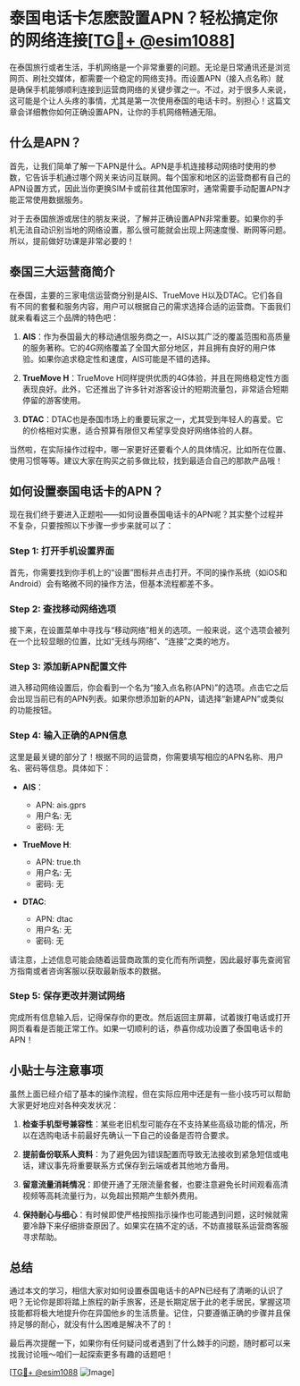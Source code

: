 # 泰国电话卡怎麽設置APN？轻松搞定你的网络连接[[TG💪+ @esim1088](https://t.me/s/esim1088)]

在泰国旅行或者生活，手机网络是一个非常重要的问题。无论是日常通讯还是浏览网页、刷社交媒体，都需要一个稳定的网络支持。而设置APN（接入点名称）就是确保手机能够顺利连接到运营商网络的关键步骤之一。不过，对于很多人来说，这可能是个让人头疼的事情，尤其是第一次使用泰国的电话卡时。别担心！这篇文章会详细教你如何正确设置APN，让你的手机网络畅通无阻。

## 什么是APN？

首先，让我们简单了解一下APN是什么。APN是手机连接移动网络时使用的参数，它告诉手机通过哪个网关来访问互联网。每个国家和地区的运营商都有自己的APN设置方式，因此当你更换SIM卡或前往其他国家时，通常需要手动配置APN才能正常使用数据服务。

对于去泰国旅游或居住的朋友来说，了解并正确设置APN非常重要。如果你的手机无法自动识别当地的网络设置，那么很可能就会出现上网速度慢、断网等问题。所以，提前做好功课是非常必要的！

## 泰国三大运营商简介

在泰国，主要的三家电信运营商分别是AIS、TrueMove H以及DTAC。它们各自有不同的套餐和服务内容，用户可以根据自己的需求选择合适的运营商。下面我们就来看看这三个品牌的特色吧：

1. **AIS**：作为泰国最大的移动通信服务商之一，AIS以其广泛的覆盖范围和高质量的服务著称。它的4G网络覆盖了全国大部分地区，并且拥有良好的用户体验。如果你追求稳定性和速度，AIS可能是不错的选择。
   
2. **TrueMove H**：TrueMove H同样提供优质的4G体验，并且在网络稳定性方面表现良好。此外，它还推出了许多针对游客设计的短期流量包，非常适合短期停留的游客使用。

3. **DTAC**：DTAC也是泰国市场上的重要玩家之一，尤其受到年轻人的喜爱。它的价格相对实惠，适合预算有限但又希望享受良好网络体验的人群。

当然啦，在实际操作过程中，哪一家更好还要看个人的具体情况，比如所在位置、使用习惯等等。建议大家在购买之前多做比较，找到最适合自己的那款产品哦！

## 如何设置泰国电话卡的APN？

现在我们终于要进入正题啦——如何设置泰国电话卡的APN呢？其实整个过程并不复杂，只要按照以下步骤一步步来就可以了：

### Step 1: 打开手机设置界面

首先，你需要找到你手机上的“设置”图标并点击打开。不同的操作系统（如iOS和Android）会有略微不同的操作方法，但基本流程都差不多。

### Step 2: 查找移动网络选项

接下来，在设置菜单中寻找与“移动网络”相关的选项。一般来说，这个选项会被列在一个比较显眼的位置，比如“无线与网络”、“连接”之类的地方。

### Step 3: 添加新APN配置文件

进入移动网络设置后，你会看到一个名为“接入点名称(APN)”的选项。点击它之后会出现当前已有的APN列表。如果你想添加新的APN，请选择“新建APN”或类似的功能按钮。

### Step 4: 输入正确的APN信息

这里是最关键的部分了！根据不同的运营商，你需要填写相应的APN名称、用户名、密码等信息。具体如下：

- **AIS**：
  - APN: ais.gprs
  - 用户名: 无
  - 密码: 无

- **TrueMove H**:
  - APN: true.th
  - 用户名: 无
  - 密码: 无

- **DTAC**:
  - APN: dtac
  - 用户名: 无
  - 密码: 无

请注意，上述信息可能会随着运营商政策的变化而有所调整，因此最好事先查阅官方指南或者咨询客服以获取最新版本的数据。

### Step 5: 保存更改并测试网络

完成所有信息输入后，记得保存你的更改。然后返回主屏幕，试着拨打电话或打开网页看看是否能正常工作。如果一切顺利的话，恭喜你成功设置了泰国电话卡的APN！

## 小贴士与注意事项

虽然上面已经介绍了基本的操作流程，但在实际应用中还是有一些小技巧可以帮助大家更好地应对各种突发状况：

1. **检查手机型号兼容性**：某些老旧机型可能存在不支持某些高级功能的情况，所以在选购电话卡前最好先确认一下自己的设备是否符合要求。

2. **提前备份联系人资料**：为了避免因为错误配置而导致无法接收到紧急短信或电话，建议事先将重要联系方式保存到云端或者其他地方备用。

3. **留意流量消耗情况**：即使开通了无限流量套餐，也要注意避免长时间观看高清视频等高耗流量行为，以免超出预期产生额外费用。

4. **保持耐心与细心**：有时候即使严格按照指示操作也可能遇到问题，这时候就需要冷静下来仔细排查原因了。如果实在搞不定的话，不妨直接联系运营商客服寻求帮助。

## 总结

通过本文的学习，相信大家对如何设置泰国电话卡的APN已经有了清晰的认识了吧？无论你是即将踏上旅程的新手旅客，还是长期定居于此的老手居民，掌握这项技能都将极大地提升你在异国他乡的生活质量。记住，只要遵循正确的步骤并且保持足够的耐心，就没有什么困难是解决不了的！

最后再次提醒一下，如果你有任何疑问或者遇到了什么棘手的问题，随时都可以来找我讨论哦～咱们一起探索更多有趣的话题吧！

[[TG💪+ @esim1088](https://t.me/s/esim1088) ![Image](https://i.postimg.cc/4NQfJmqS/Snipaste-2025-05-13-00-14-12.png)]